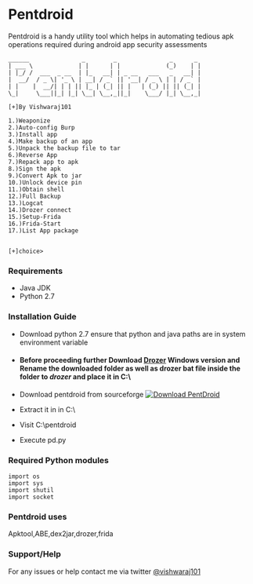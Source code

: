 # Pentdroid
Pentdroid is a handy utility tool which helps in automating tedious apk operations required during android app security assessments
```
______               _        _               _      _
| ___ \             | |      | |             (_)    | |
| |_/ /  ___  _ __  | |_   __| | _ __   ___   _   __| |
|  __/  / _ \| '_ \ | __| / _` || '__| / _ \ | | / _` |
| |    |  __/| | | || |_ | (_| || |   | (_) || || (_| |
\_|     \___||_| |_| \__| \__,_||_|    \___/ |_| \__,_|

[+]By Vishwaraj101

1.)Weaponize
2.)Auto-config Burp
3.)Install app
4.)Make backup of an app
5.)Unpack the backup file to tar
6.)Reverse App
7.)Repack app to apk
8.)Sign the apk
9.)Convert Apk to jar
10.)Unlock device pin
11.)Obtain shell
12.)Full Backup
13.)Logcat
14.)Drozer connect
15.)Setup-Frida
16.)Frida-Start
17.)List App package


[+]choice> 
```
### Requirements
* Java JDK
* Python 2.7

### Installation Guide 
* Download python 2.7 ensure that python and java paths are in system environment variable
* #### Before proceeding further Download [Drozer](https://github.com/mwrlabs/drozer/releases/download/2.3.4/drozer-installer-2.3.4.zip) Windows version and Rename the downloaded folder as well as drozer bat file inside the folder to ***drozer*** and place it in C:\

* Download pentdroid from sourceforge
[![Download PentDroid](https://a.fsdn.com/con/app/sf-download-button)](https://sourceforge.net/projects/pentdroid/files/latest/download)

* Extract it in in C:\
* Visit C:\pentdroid
* Execute pd.py

### Required Python modules
```
import os
import sys
import shutil
import socket
```
### Pentdroid uses
Apktool,ABE,dex2jar,drozer,frida

### Support/Help
For any issues or help contact me via twitter [@vishwaraj101](https://twitter.com/vishwaraj101)
